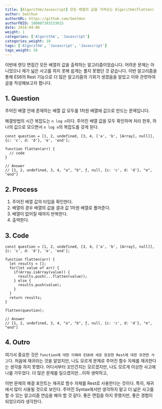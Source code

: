 ```yaml
---
title: [Algorithm/Javascript] 모든 배열의 값을 가져오는 Algorithm(Flatten)
author: Seolhun
authorURL: https://github.com/SeolHun
authorFBID: 100007393233015
date: 2018-04-06
weight: 1
categories: ['Algorithm', 'Javascript']
categories_weight: 10
tags: ['Algorithm', 'Javascript', 'Javascript']
tags_weight: 10
---
```

이번에 렌딧 면접간 모든 배열의 값을 출력하는 알고리즘이었습니다. 어려운 문제는 아니었으나 제가 넓은 사고를 하지 못해 쉽게는 풀지 못했던 것 같습니다. 이번 알고리즘을 통해 ES6의 Rest 기능으로 더 많은 알고리즘의 기회가 생겼음을 알았고 이와 관련하여 글을 작성해보고자 합니다.


## 1. Question
주어진 배열 안에 존재하는 배열 값 모두를 1차원 배열에 값으로 만드는 문제입니다.

해결방법의 시간 복잡도는 `n log n`이다. 주어진 배열 값을 모두 확인하며 처리 한후, 하나의 값으로 모으면서 `n log n`의 복잡도를 갖게 된다.

```tsx
const question = [1, 2, undefined, [3, 4, ['a', 'b', [Array], null]], {c: 'c', d: 'd'}, 'e', 'end'];

function flatten(arr) {
  // code
}

// Answer
// [1, 2, undefined, 3, 4, "a", "b", ƒ, null, {c: 'c', d: 'd'}, "e", "end"]
```

## 2. Process
1. 주어진 배열 값의 타입을 확인한다.
2. 배열의 경우 배열의 값을 결과 값 1차원 배열로 풀어준다.
3. 배열이 없어질 때까지 반복한다.
4. 출력한다.

## 3. Code
```tsx
const question = [1, 2, undefined, [3, 4, ['a', 'b', [Array], null]], {c: 'c', d: 'd'}, 'e', 'end'];

function flatten(arr) {
  let results = [];
  for(let value of arr) {
    if(Array.isArray(value)) {
      results.push(...flatten(value));
    } else {
      results.push(value);
    }
  }
  return results;
}

flatten(question);

// Answer
// [1, 2, undefined, 3, 4, "a", "b", ƒ, null, {c: 'c', d: 'd'}, "e", "end"]
```

## 4. Outro
여기서 중요한 것은 `function에 대한 이해와 ES6에 새로 등장한 Rest에 대한 유연한 사고`다. 처음에 재귀라는 것을 알았지만, 나도 모르게 문제로 주어진 함수 자체를 재귀한다는 생각을 하지 못했다. 어디서부터 꼬인건지는 모르겠지만, 나도 모르게 이상한 사고에 나를 가두었다. 더 많은 문제를 일으켰지만...이하 생략하고,

이번 문제의 해결 포안트는 재귀로 함수 자체를 Rest로 사용한다는 것이다. 특히, 재귀에서 많이 사용될 것으로 보인다. 주어진 Syntax에서만 생각하지 말고 더 넓은 사고를 할 수 있는 알고리즘 연습을 해야 할 것 같다. 좋은 면접을 하지 못했지만, 좋은 경험이 되었으리라 생각한다.
